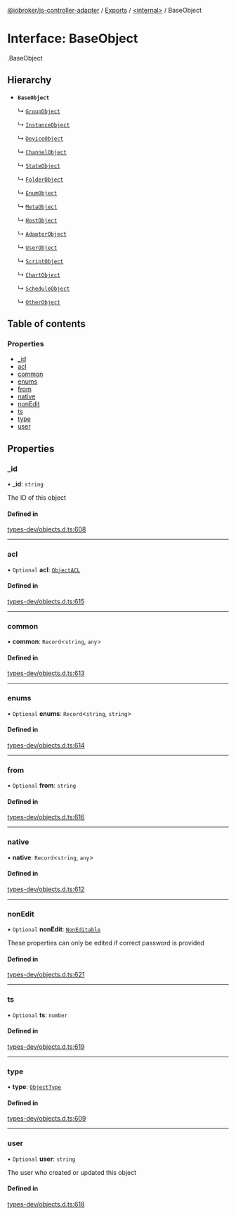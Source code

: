 [@iobroker/js-controller-adapter](../README.md) / [Exports](../modules.md) / [<internal\>](../modules/internal_.md) / BaseObject

# Interface: BaseObject

[<internal>](../modules/internal_.md).BaseObject

## Hierarchy

- **`BaseObject`**

  ↳ [`GroupObject`](internal_.GroupObject.md)

  ↳ [`InstanceObject`](internal_.InstanceObject.md)

  ↳ [`DeviceObject`](internal_.DeviceObject.md)

  ↳ [`ChannelObject`](internal_.ChannelObject.md)

  ↳ [`StateObject`](internal_.StateObject.md)

  ↳ [`FolderObject`](internal_.FolderObject.md)

  ↳ [`EnumObject`](internal_.EnumObject.md)

  ↳ [`MetaObject`](internal_.MetaObject.md)

  ↳ [`HostObject`](internal_.HostObject.md)

  ↳ [`AdapterObject`](internal_.AdapterObject.md)

  ↳ [`UserObject`](internal_.UserObject.md)

  ↳ [`ScriptObject`](internal_.ScriptObject.md)

  ↳ [`ChartObject`](internal_.ChartObject.md)

  ↳ [`ScheduleObject`](internal_.ScheduleObject.md)

  ↳ [`OtherObject`](internal_.OtherObject.md)

## Table of contents

### Properties

- [\_id](internal_.BaseObject.md#_id)
- [acl](internal_.BaseObject.md#acl)
- [common](internal_.BaseObject.md#common)
- [enums](internal_.BaseObject.md#enums)
- [from](internal_.BaseObject.md#from)
- [native](internal_.BaseObject.md#native)
- [nonEdit](internal_.BaseObject.md#nonedit)
- [ts](internal_.BaseObject.md#ts)
- [type](internal_.BaseObject.md#type)
- [user](internal_.BaseObject.md#user)

## Properties

### \_id

• **\_id**: `string`

The ID of this object

#### Defined in

[types-dev/objects.d.ts:608](https://github.com/ioBroker/ioBroker.js-controller/blob/efa3e809/packages/types-dev/objects.d.ts#L608)

___

### acl

• `Optional` **acl**: [`ObjectACL`](internal_.ObjectACL.md)

#### Defined in

[types-dev/objects.d.ts:615](https://github.com/ioBroker/ioBroker.js-controller/blob/efa3e809/packages/types-dev/objects.d.ts#L615)

___

### common

• **common**: `Record`<`string`, `any`\>

#### Defined in

[types-dev/objects.d.ts:613](https://github.com/ioBroker/ioBroker.js-controller/blob/efa3e809/packages/types-dev/objects.d.ts#L613)

___

### enums

• `Optional` **enums**: `Record`<`string`, `string`\>

#### Defined in

[types-dev/objects.d.ts:614](https://github.com/ioBroker/ioBroker.js-controller/blob/efa3e809/packages/types-dev/objects.d.ts#L614)

___

### from

• `Optional` **from**: `string`

#### Defined in

[types-dev/objects.d.ts:616](https://github.com/ioBroker/ioBroker.js-controller/blob/efa3e809/packages/types-dev/objects.d.ts#L616)

___

### native

• **native**: `Record`<`string`, `any`\>

#### Defined in

[types-dev/objects.d.ts:612](https://github.com/ioBroker/ioBroker.js-controller/blob/efa3e809/packages/types-dev/objects.d.ts#L612)

___

### nonEdit

• `Optional` **nonEdit**: [`NonEditable`](internal_.NonEditable.md)

These properties can only be edited if correct password is provided

#### Defined in

[types-dev/objects.d.ts:621](https://github.com/ioBroker/ioBroker.js-controller/blob/efa3e809/packages/types-dev/objects.d.ts#L621)

___

### ts

• `Optional` **ts**: `number`

#### Defined in

[types-dev/objects.d.ts:619](https://github.com/ioBroker/ioBroker.js-controller/blob/efa3e809/packages/types-dev/objects.d.ts#L619)

___

### type

• **type**: [`ObjectType`](../modules/internal_.md#objecttype)

#### Defined in

[types-dev/objects.d.ts:609](https://github.com/ioBroker/ioBroker.js-controller/blob/efa3e809/packages/types-dev/objects.d.ts#L609)

___

### user

• `Optional` **user**: `string`

The user who created or updated this object

#### Defined in

[types-dev/objects.d.ts:618](https://github.com/ioBroker/ioBroker.js-controller/blob/efa3e809/packages/types-dev/objects.d.ts#L618)
